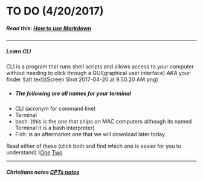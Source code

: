 # TO DO (4/20/2017)

##### Read this: [How to use Markdown](https://github.com/adam-p/markdown-here/wiki/Markdown-Cheatsheet)
---

##### Learn CLI
 CLI is a program that runs shell scripts and allows access to your computer without needing to click through a GUI(graphical user interface) _AKA_ your finder
 ![alt text](Screen Shot 2017-04-20 at 9.50.20 AM.png)
 - ##### The following are all names for your terminal
  - CLI (acronym for command line)
  - Terminal
  - bash: (this is the one that ships on MAC computers although its named Terminal it is a bash interpreter)
  - Fish: is an aftermarket one that we will download later today

Read either of these (click both and find which one is easier for you to understand) )[One](https://gist.github.com/poopsplat/7195274) [Two ](https://github.com/0nn0/terminal-mac-cheatsheet)
___


##### Christians notes [CPTs notes](https://github.com/cptcptcptcptcptcptcptcptcptcptcptcptcpt/notes)
